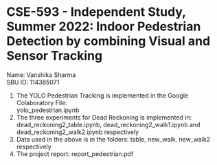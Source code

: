 # CSE-593 - Independent Study, Summer 2022: Indoor Pedestrian Detection by combining Visual and Sensor Tracking <br />
Name: Vanshika Sharma <br />
SBU ID: 114365071 <br />
1. The YOLO Pedestrian Tracking is implemented in the Google Colaboratory File: <br />
   yolo_pedestrian.ipynb<br />
2. The three experiments for Dead Reckoning is implemented in:<br />
   dead_reckoning2_table.ipynb, dead_reckoning2_walk1.ipynb and dead_reckoning2_walk2.ipynb respectively <br />
3. Data used in the above is in the folders: table, new_walk, new_walk2 respectively <br />
4. The project report: report_pedestrian.pdf
